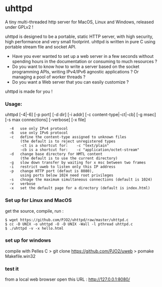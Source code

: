 # uhttpd
A tiny multi-threaded http server for MacOS, Linux and Windows, released under GPLv2 !

uhttpd is designed to be a portable, static HTTP server, with high security, high performance and very small footprint.
uhttpd is written in pure C using portable stream file and socket API. 

- Have you ever wanted to set up a web server in a few seconds without spending hours in the documentation or consuming to much resources ?
- Do you want to know how to write a server based on the socket programming APIs, writing IPv4/IPv6 agnostic applications  ? Or managing a pool of worker threads ?
- Do you want a Web server that you can easily customize ? 

uhttpd is made for you !

### Usage:

 uhttpd   [-4|-6] [-p port] [-d dir] [-i addr] [-c content-type|-ct|-cb]
          [-g msec] [-s max connections] [-verbose] [-x file]

      -4   use only IPv4 protocol
      -6   use only IPv6 protocol
      -c   define the content-type assigned to unknown files
           (the default is to reject unregistered types
           -ct is a shortcut for:    -c "text/plain"
           -cb is a shortcut for:    -c "application/octet-stream"
      -d   change base directory for HMTL content 
           (the default is to use the current directory)
      -g   slow down transfer by waiting for x msc between two frames
      -i   restrict uweb to listen only this IP address
      -p   change HTTP port (defaut is 8080), 
           using ports below 1024 need root privileges
      -s   chnage the maximum simultaneous connections (default is 1024)
      -v   verbose
      -x   set the default page for a directory (default is index.html)


### Set up for Linux and MacOS
get the source, compile, run :

    $ wget https://github.com/PJO2/uhttpd/raw/master/uhttpd.c
    $ cc -D UNIX -o uhttpd -O -D UNIX -Wall -l pthread uhttpd.c
    $ ./uhttpd -v -x hello.html


### set up for windows
compile with Pelles C
    > git clone https://github.com/PJO2/uweb
    > pomake Makefile.win32

### test it
from a local web browser open this URL : http://127.0.0.1:8080/



